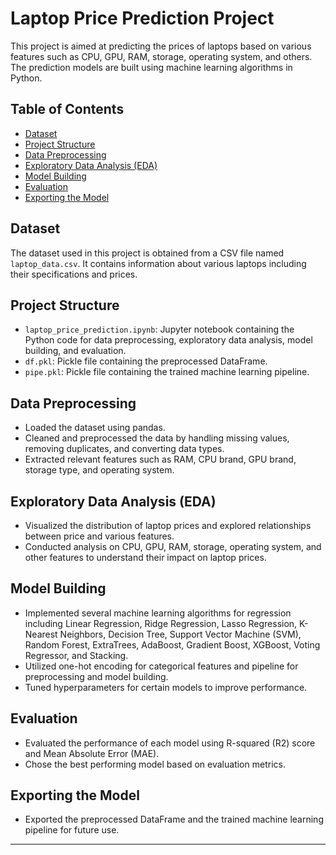 

# Laptop Price Prediction Project

This project is aimed at predicting the prices of laptops based on various features such as CPU, GPU, RAM, storage, operating system, and others. The prediction models are built using machine learning algorithms in Python.

## Table of Contents

- [Dataset](#dataset)
- [Project Structure](#project-structure)
- [Data Preprocessing](#data-preprocessing)
- [Exploratory Data Analysis (EDA)](#exploratory-data-analysis-eda)
- [Model Building](#model-building)
- [Evaluation](#evaluation)
- [Exporting the Model](#exporting-the-model)

## Dataset

The dataset used in this project is obtained from a CSV file named `laptop_data.csv`. It contains information about various laptops including their specifications and prices.

## Project Structure

- `laptop_price_prediction.ipynb`: Jupyter notebook containing the Python code for data preprocessing, exploratory data analysis, model building, and evaluation.
- `df.pkl`: Pickle file containing the preprocessed DataFrame.
- `pipe.pkl`: Pickle file containing the trained machine learning pipeline.

## Data Preprocessing

- Loaded the dataset using pandas.
- Cleaned and preprocessed the data by handling missing values, removing duplicates, and converting data types.
- Extracted relevant features such as RAM, CPU brand, GPU brand, storage type, and operating system.

## Exploratory Data Analysis (EDA)

- Visualized the distribution of laptop prices and explored relationships between price and various features.
- Conducted analysis on CPU, GPU, RAM, storage, operating system, and other features to understand their impact on laptop prices.

## Model Building

- Implemented several machine learning algorithms for regression including Linear Regression, Ridge Regression, Lasso Regression, K-Nearest Neighbors, Decision Tree, Support Vector Machine (SVM), Random Forest, ExtraTrees, AdaBoost, Gradient Boost, XGBoost, Voting Regressor, and Stacking.
- Utilized one-hot encoding for categorical features and pipeline for preprocessing and model building.
- Tuned hyperparameters for certain models to improve performance.

## Evaluation

- Evaluated the performance of each model using R-squared (R2) score and Mean Absolute Error (MAE).
- Chose the best performing model based on evaluation metrics.

## Exporting the Model

- Exported the preprocessed DataFrame and the trained machine learning pipeline for future use.

---
